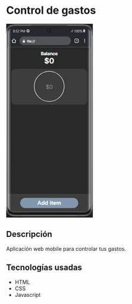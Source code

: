 # Control de gastos

![Index](./assets/images/Grabar_2024_04_23_20_52_34_687.gif)

## Descripción

Aplicación web mobile para controlar tus gastos.

## Tecnologías usadas

- HTML
- CSS
- Javascript